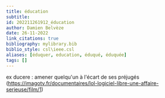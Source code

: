 ```yaml
---
title: éducation
subtitle:
id: 202211261912_éducation
author: Damien Belvèze
date: 26-11-2022
link_citations: true
bibliography: mylibrary.bib
biblio_style: csl\ieee.csl
aliases: [éduquer, education, éduqué, éduquée]
tags: []
---
```


ex ducere : amener quelqu'un à l'écart de ses préjugés (https://imagotv.fr/documentaires/lol-logiciel-libre-une-affaire-serieuse/film/1)





